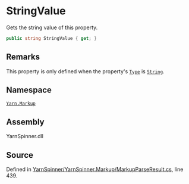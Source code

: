 # StringValue

Gets the string value of this property.

```csharp
public string StringValue { get; }
```

## Remarks

This property is only defined when the property's [`Type`](markupvalue.type.md) is [`String`](../markupvaluetype/markupvaluetype.string.md).

## Namespace

[`Yarn.Markup`](../)

## Assembly

YarnSpinner.dll

## Source

Defined in [YarnSpinner/YarnSpinner.Markup/MarkupParseResult.cs](https://github.com/YarnSpinnerTool/YarnSpinner//blob/develop/YarnSpinner/YarnSpinner.Markup/MarkupParseResult.cs#L439), line 439.

